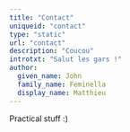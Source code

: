 ```yaml
---
title: "Contact"
uniqueid: "contact"
type: "static"
url: "contact"
description: "Coucou"
introtxt: "Salut les gars !"
author:
  given_name: John
  family_name: Feminella
  display_name: Matthieu
---
```


Practical stuff :)
